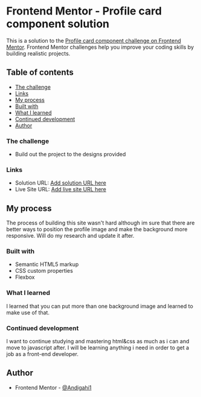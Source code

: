 # Frontend Mentor - Profile card component solution

This is a solution to the [Profile card component challenge on Frontend Mentor](https://www.frontendmentor.io/challenges/profile-card-component-cfArpWshJ). Frontend Mentor challenges help you improve your coding skills by building realistic projects. 

## Table of contents

  - [The challenge](#the-challenge)
  - [Links](#links)
  - [My process](#my-process)
  - [Built with](#built-with)
  - [What I learned](#what-i-learned)
  - [Continued development](#continued-development)
  - [Author](#author)


### The challenge

- Build out the project to the designs provided

### Links

- Solution URL: [Add solution URL here](https://your-solution-url.com)
- Live Site URL: [Add live site URL here](https://your-live-site-url.com)

## My process

The process of building this site wasn't hard although im sure that there are better ways to position the profile image and make the background more responsive. Will do my research and update it after.

### Built with

- Semantic HTML5 markup
- CSS custom properties
- Flexbox

### What I learned

I learned that you can put more than one background image and learned to make use of that.

### Continued development

I want to continue studying and mastering html&css as much as i can and move to javascript after. I will be learning anything i need in order to get a job as a front-end developer. 

## Author

- Frontend Mentor - [@Andigahi1](https://www.frontendmentor.io/profile/Andigashi1)

